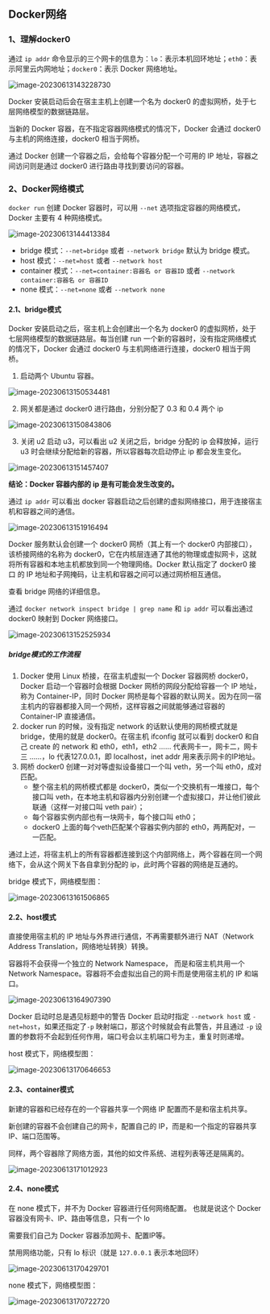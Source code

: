 ## Docker网络

### 1、理解docker0

通过 `ip addr` 命令显示的三个网卡的信息为：`lo`：表示本机回环地址；`eth0`：表示阿里云内网地址；`docker0`：表示 Docker 网络地址。

![image-20230613143228730](https://raw.githubusercontent.com/1004032560/images/master/imagesimage-20230613143228730.png)

Docker 安装启动后会在宿主主机上创建一个名为 docker0 的虚拟网桥，处于七层网络模型的数据链路层。

当新的 Docker 容器，在不指定容器网络模式的情况下，Docker 会通过 docker0 与主机的网络连接，docker0 相当于网桥。

通过 Docker 创建一个容器之后，会给每个容器分配一个可用的 IP 地址，容器之间访问则是通过 docker0 进行路由寻找到要访问的容器。



### 2、Docker网络模式

`docker run` 创建 Docker 容器时，可以用 `--net` 选项指定容器的网络模式，Docker 主要有 4 种网络模式。

![image-20230613144413384](https://raw.githubusercontent.com/1004032560/images/master/imagesimage-20230613144413384.png)

- bridge 模式：`--net=bridge` 或者 `--network bridge` 默认为 bridge 模式。
- host 模式：`--net=host` 或者 `--network host` 
- container 模式：`--net=container:容器名 or 容器ID` 或者 `--network container:容器名 or 容器ID` 
- none 模式：`--net=none` 或者 `--network none` 



#### 2.1、bridge模式

Docker 安装启动之后，宿主机上会创建出一个名为 docker0 的虚拟网桥，处于七层网络模型的数据链路层。每当创建 run 一个新的容器时，没有指定网络模式的情况下，Docker 会通过 docker0 与主机网络进行连接，docker0 相当于网桥。

1. 启动两个 Ubuntu 容器。

![image-20230613150534481](https://raw.githubusercontent.com/1004032560/images/master/imagesimage-20230613150534481.png)

2. 网关都是通过 docker0 进行路由，分别分配了 0.3 和 0.4 两个 ip

![image-20230613150843806](https://raw.githubusercontent.com/1004032560/images/master/imagesimage-20230613150843806.png)

3. 关闭 u2 启动 u3，可以看出 u2 关闭之后，bridge 分配的 ip 会释放掉，运行 u3 时会继续分配给新的容器，所以容器每次启动停止 ip 都会发生变化。

![image-20230613151457407](https://raw.githubusercontent.com/1004032560/images/master/imagesimage-20230613151457407.png)

**结论：Docker 容器内部的 ip 是有可能会发生改变的。**

通过 `ip addr` 可以看出 docker 容器启动之后创建的虚拟网络接口，用于连接宿主机和容器之间的通信。

![image-20230613151916494](https://raw.githubusercontent.com/1004032560/images/master/imagesimage-20230613151916494.png)



Docker 服务默认会创建一个 docker0 网桥（其上有一个 docker0 内部接口），该桥接网络的名称为 docker0，它在内核层连通了其他的物理或虚拟网卡，这就将所有容器和本地主机都放到同一个物理网络。Docker 默认指定了 docker0 接口 的 IP 地址和子网掩码，让主机和容器之间可以通过网桥相互通信。

查看 bridge 网络的详细信息。

通过 `docker network inspect bridge | grep name` 和 `ip addr` 可以看出通过 docker0 映射到 Docker 网络接口。

![image-20230613152525934](https://raw.githubusercontent.com/1004032560/images/master/imagesimage-20230613152525934.png)

##### bridge模式的工作流程

1. Docker 使用 Linux 桥接，在宿主机虚拟一个 Docker 容器网桥 docker0，Docker 启动一个容器时会根据 Docker 网桥的网段分配给容器一个 IP 地址，称为 Container-IP，同时 Docker 网桥是每个容器的默认网关。因为在同一宿主机内的容器都接入同一个网桥，这样容器之间就能够通过容器的 Container-IP 直接通信。
2. docker run 的时候，没有指定 network 的话默认使用的网桥模式就是 bridge，使用的就是 docker0。在宿主机 ifconfig 就可以看到 docker0 和自己 create 的 network 和 eth0，eth1，eth2 …… 代表网卡一，网卡二，网卡三 ……，lo 代表127.0.0.1，即 localhost，inet addr 用来表示网卡的IP地址。
3. 网桥 docker0 创建一对对等虚拟设备接口一个叫 veth，另一个叫 eth0，成对匹配。
   * 整个宿主机的网桥模式都是 docker0，类似一个交换机有一堆接口，每个接口叫 veth，在本地主机和容器内分别创建一个虚拟接口，并让他们彼此联通（这样一对接口叫 veth pair）；
   * 每个容器实例内部也有一块网卡，每个接口叫 eth0；
   * docker0 上面的每个veth匹配某个容器实例内部的 eth0，两两配对，一一匹配。

通过上述，将宿主机上的所有容器都连接到这个内部网络上，两个容器在同一个网络下，会从这个网关下各自拿到分配的 ip，此时两个容器的网络是互通的。

bridge 模式下，网络模型图：

![image-20230613161506865](https://raw.githubusercontent.com/1004032560/images/master/imagesimage-20230613161506865.png)



#### 2.2、host模式

直接使用宿主机的 IP 地址与外界进行通信，不再需要额外进行 NAT（Network Address Translation，网络地址转换）转换。

容器将不会获得一个独立的 Network Namespace， 而是和宿主机共用一个 Network Namespace。容器将不会虚拟出自己的网卡而是使用宿主机的 IP 和端口。

![image-20230613164907390](https://raw.githubusercontent.com/1004032560/images/master/imagesimage-20230613164907390.png)

Docker 启动时总是遇见标题中的警告 Docker 启动时指定 `--network host` 或 `-net=host`，如果还指定了`-p` 映射端口，那这个时候就会有此警告，并且通过 `-p` 设置的参数将不会起到任何作用，端口号会以主机端口号为主，重复时则递增。

host 模式下，网络模型图：

![image-20230613170646653](https://raw.githubusercontent.com/1004032560/images/master/imagesimage-20230613170646653.png)



#### 2.3、container模式

新建的容器和已经存在的一个容器共享一个网络 IP 配置而不是和宿主机共享。

新创建的容器不会创建自己的网卡，配置自己的 IP，而是和一个指定的容器共享 IP、端口范围等。

同样，两个容器除了网络方面，其他的如文件系统、进程列表等还是隔离的。

![image-20230613171012923](https://raw.githubusercontent.com/1004032560/images/master/imagesimage-20230613171012923.png)



#### 2.4、none模式

在 none 模式下，并不为 Docker 容器进行任何网络配置。 也就是说这个 Docker 容器没有网卡、IP、路由等信息，只有一个 lo 

需要我们自己为 Docker 容器添加网卡、配置IP等。

禁用网络功能，只有 lo 标识（就是 `127.0.0.1` 表示本地回环）

![image-20230613170429701](https://raw.githubusercontent.com/1004032560/images/master/imagesimage-20230613170429701.png)

none 模式下，网络模型图：

![image-20230613170722720](https://raw.githubusercontent.com/1004032560/images/master/imagesimage-20230613170722720.png)



